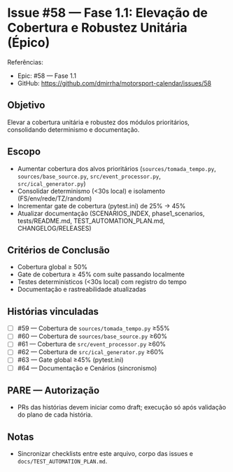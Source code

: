 # Issue #58 — Fase 1.1: Elevação de Cobertura e Robustez Unitária (Épico)

Referências:
- Epic: #58 — Fase 1.1
- GitHub: https://github.com/dmirrha/motorsport-calendar/issues/58

## Objetivo
Elevar a cobertura unitária e robustez dos módulos prioritários, consolidando determinismo e documentação.

## Escopo
- Aumentar cobertura dos alvos prioritários (`sources/tomada_tempo.py`, `sources/base_source.py`, `src/event_processor.py`, `src/ical_generator.py`)
- Consolidar determinismo (<30s local) e isolamento (FS/env/rede/TZ/random)
- Incrementar gate de cobertura (pytest.ini) de 25% → 45%
- Atualizar documentação (SCENARIOS_INDEX, phase1_scenarios, tests/README.md, TEST_AUTOMATION_PLAN.md, CHANGELOG/RELEASES)

## Critérios de Conclusão
- Cobertura global ≥ 50%
- Gate de cobertura ≥ 45% com suíte passando localmente
- Testes determinísticos (<30s local) com registro do tempo
- Documentação e rastreabilidade atualizadas

## Histórias vinculadas
- [ ] #59 — Cobertura de `sources/tomada_tempo.py` ≥55%
- [ ] #60 — Cobertura de `sources/base_source.py` ≥60%
- [ ] #61 — Cobertura de `src/event_processor.py` ≥60%
- [ ] #62 — Cobertura de `src/ical_generator.py` ≥60%
- [ ] #63 — Gate global ≥45% (pytest.ini)
- [ ] #64 — Documentação e Cenários (sincronismo)

## PARE — Autorização
- PRs das histórias devem iniciar como draft; execução só após validação do plano de cada história.

## Notas
- Sincronizar checklists entre este arquivo, corpo das issues e `docs/TEST_AUTOMATION_PLAN.md`.
